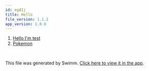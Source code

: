 ```yaml
---
id: egd1j
title: Hello
file_version: 1.1.2
app_version: 1.8.0
---
```


<!-- Steps - Do not remove this comment -->
1. [Hello I'm test](hello-im-test.0zoyz.sw.md)
2. [Pokemon](https://www.youtube.com/watch?v=2Jmty_NiaXc)


<br/>

This file was generated by Swimm. [Click here to view it in the app](http://localhost:5001/repos/ls4DA2fLasmQuEbT4ipw/playlists/egd1j).
